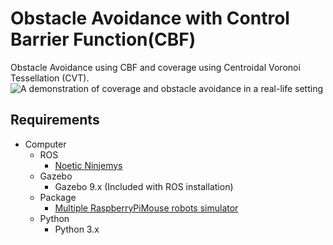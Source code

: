# Obstacle Avoidance with Control Barrier Function(CBF)
Obstacle Avoidance using CBF and coverage using Centroidal Voronoi Tessellation (CVT). 
![A demonstration of coverage and obstacle avoidance in a real-life setting](/assets/cvt.gif)
## Requirements

- Computer
  - ROS
    - [Noetic Ninjemys](http://wiki.ros.org/noetic/Installation/Ubuntu)
  - Gazebo
    - Gazebo 9.x (Included with ROS installation)
  - Package
    - [Multiple RaspberryPiMouse robots simulator](https://github.com/keeratifts/Multiple-RaspberryPiMouse-robots-simulator.git)
  - Python
    - Python 3.x
